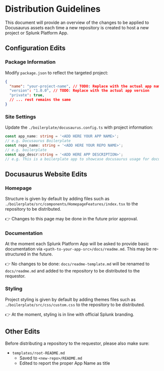 # Distribution Guidelines

This document will provide an overview of the changes to be applied to Docusaurus assets each time a new repository is created to host a new project or Splunk Platform App.

## Configuration Edits

### Package Information
Modify `package.json` to reflect the targeted project:

```json:my-website-tutorial/package.json
{
  "name": "your-project-name", // TODO: Replace with the actual app name
  "version": "1.0.0", // TODO: Replace with the actual app version
  "private": true,
  // ... rest remains the same
}
```

### Site Settings
Update the `./boilerplate/docusaurus.config.ts` with project information:

```typescript
const app_name: string = '<ADD HERE YOUR APP NAME>';
// e.g. Docusaurus Boilerplate
const repo_name: string = '<ADD HERE YOUR REPO NAME>';
// e.g. boilerplate
const app_descr:string = '<ADD HERE APP DESCRIPTION>';
// e.g. This is a boilerplate app to showcase docusaurus usage for documenting Splunk Apps and Add-Ons
```

## Docusaurus Website Edits

### Homepage
Structure is given by default by adding files such as `./boilerplate/src/components/HomepageFeatures/index.tsx` to the repository to be distributed.

:point_right: Changes to this page may be done in the future prior approval.

### Documentation
At the moment each Splunk Platform App will be asked to provide basic documentation via `<path-to-your-app-src>/docs/readme.md`. This may be re-structured in the future.

:point_right: No changes to be done: `docs/readme-template.md` will be renamed to `docs/readme.md` and added to the repository to be distributed to the requestor.

### Styling
Project styling is given by default by adding themes files such as `./boilerplate/src/css/custom.css` to the repository to be distributed.

:point_right: At the moment, styling is in line with official Splunk branding.

## Other Edits
Before distributing a repository to the requestor, please also make sure:

- `templates/root-README.md`
  - Saved to `<new-repo>/README.md`
  - Edited to report the proper App Name as title